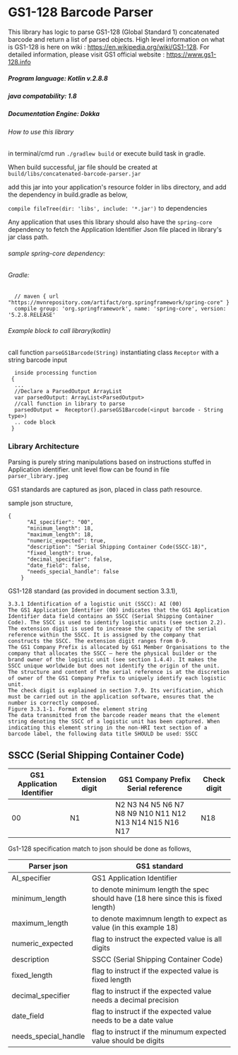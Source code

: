 # GS1-128 Barcode Parser 

This library has logic to parse GS1-128 (Global Standard 1) concatenated barcode and return a list of parsed objects. High level information on what is GS1-128 is here on wiki : https://en.wikipedia.org/wiki/GS1-128. For detailed information, please visit GS1 official website : https://www.gs1-128.info

##### Program language: Kotlin v.2.8.8
##### java compatability: 1.8
##### Documentation Engine: Dokka

###### How to  use this library

in terminal/cmd run `./gradlew build` or execute build task in gradle.

When build successful, jar file should be created at `build/libs/concatenated-barcode-parser.jar`

add this jar into your application's resource folder in libs directory, and add the dependency in build.gradle as below,

`compile fileTree(dir: 'libs', include: '*.jar')` to dependencies
 
Any application that uses this library should also have the `spring-core` dependency to fetch the Application Identifier Json file placed in library's jar class path.

###### sample spring-core dependency:
###### Gradle:
```
  // maven { url "https://mvnrepository.com/artifact/org.springframework/spring-core" }
  compile group: 'org.springframework', name: 'spring-core', version: '5.2.8.RELEASE'
```

###### Example block to call library(kotlin)
call function `parseGS1Barcode(String)` instantiating class `Receptor` with a string barcode input
```
  inside processing function
 {
  ...
  //Declare a ParsedOutput ArrayList
  var parsedOutput: ArrayList<ParsedOutput>
  //call function in library to parse
  parsedOutput =  Receptor().parseGS1Barcode(<input barcode - String type>)
  .. code block
 }
```
 
 ### Library Architecture
 
Parsing is purely string manipulations based on instructions stuffed in Application identifier. unit level flow can be found in file `parser_library.jpeg`
 
GS1 standards are captured as json, placed in class path resource.

sample json structure,
```
{
      "AI_specifier": "00",
      "minimum_length": 18,
      "maximum_length": 18,
      "numeric_expected": true,
      "description": "Serial Shipping Container Code(SSCC-18)",
      "fixed_length": true,
      "decimal_specifier": false,
      "date_field": false,
      "needs_special_handle": false
    }
```
GS1-128 standard (as provided in document section 3.3.1),
```
3.3.1 Identification of a logistic unit (SSCC): AI (00)
The GS1 Application Identifier (00) indicates that the GS1 Application Identifier data field contains an SSCC (Serial Shipping Container Code). The SSCC is used to identify logistic units (see section 2.2).
The extension digit is used to increase the capacity of the serial reference within the SSCC. It is assigned by the company that constructs the SSCC. The extension digit ranges from 0-9.
The GS1 Company Prefix is allocated by GS1 Member Organisations to the company that allocates the SSCC – here the physical builder or the brand owner of the logistic unit (see section 1.4.4). It makes the SSCC unique worldwide but does not identify the origin of the unit.
The structure and content of the serial reference is at the discretion of owner of the GS1 Company Prefix to uniquely identify each logistic unit.
The check digit is explained in section 7.9. Its verification, which must be carried out in the application software, ensures that the number is correctly composed.
Figure 3.3.1-1. Format of the element string
The data transmitted from the barcode reader means that the element string denoting the SSCC of a logistic unit has been captured. When indicating this element string in the non-HRI text section of a barcode label, the following data title SHOULD be used: SSCC
```

SSCC (Serial Shipping Container Code)
--------------
GS1 Application Identifier  | Extension digit | GS1 Company Prefix Serial reference | Check digit
------------- | ------------- | ------------- | -------------
00 | N1 | N2 N3 N4 N5 N6 N7 N8 N9 N10 N11 N12 N13 N14 N15 N16 N17 | N18


Gs1-128 specification match to json should be done as follows,

Parser json | GS1 standard
------------- | -------------
AI_specifier | GS1 Application Identifier 
minimum_length | to denote minimum length the spec should have (18 here since this is fixed length)
maximum_length | to denote maximnum length to expect as value (in this example 18)
numeric_expected | flag to instruct the expected value is all digits
description | SSCC (Serial Shipping Container Code)
fixed_length | flag to instruct if the expected value is fixed length
decimal_specifier |  flag to instruct if the expected value needs a decimal precision
date_field |  flag to instruct if the expected value needs to be a date value
needs_special_handle | flag to instruct if the minumum expected value should be digits







